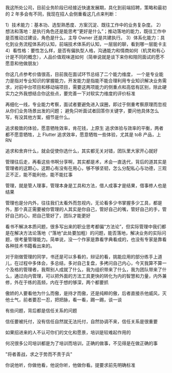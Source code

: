 我这所处公司，目前业务阶段已经接近快速发展期，具化到前端招聘，策略和最初的 2 年多会有不同，我现在招人会侧重看这几点来判断：

1）技术能力：基本功、选型熟悉度、方案沉淀、既往工作中的业务复杂度。
2）想法和落地：是执行角色还是能思考“更好是什么”；推动落地的能力，既往工作中是否推动过建设，角色是什么，主导 Owner 还是共建执行。
3）体系化能力：具化到业务流程体系的认知，前端技术体系的认知，一层层的聊，看到哪一层能卡主
4）看性格：要性怎么样，是否有偏执型人格，沟通能力和情商如何（机灵和有心计是不同的概念），人品价值观味道如何（简单说就是谈下来你和陪同面试的愿不愿意和他做朋友）


你这几点参考价值很高，目前我在面试环节总结了二个能力维度，
一个是专业能力是指对专业知识的掌握能力，开发能力是指能不能合理利用专业知识解决业务需求，对前中台项目和移动端项目，需要这两项能力的侧重点和高低有区别，除此硬实力之外我想结合你这些点，要完善一下对软实力维度的评价标准

再细化一线，专业能力考察，面试者要避免进入误圈，即过于侧重考察原理而忽视从你们业务场景出发的问题；
避免只听面试者回答你关键字，要问他具体怎么写，有没其他方案，细节是什么。

追求极致的体验，愿意牺牲效率，肯花钱，上原生
追求体验与效率的平衡，两者都不愿意牺牲，上 Flutter
追求效率，愿意牺牲一些体验，尤其是 toB 产品，上 RN

追求和舍弃什么，就会促使你选什么，其实都无关对错，团队里大家开心就好

管理往后走，再看这些书啊分享啊，其实都是术，术会一直迭代，背后的道其实是管理者的这颗心，这颗心有没有在用心，够不够坚韧，怎么分配私心与功德，三观正不正，能不能利他，能不能扛事

管理，就是管人理事，管理本身是工具和方法，借人成事才是结果，借事修人也是结果

管理也是分内外，往往我们太看外而忽视内，无论看多少书掌握多少工具，都是外，那个真正需要被你管理的人其实是你自己，管好自己的嘴，管好自己的手，管好自己的心，把自己管好了，团队才能更好

看书不解决本质问题，很多写出来的职业思考都偏“方法论”，但实际管理中我们都是在解决方法论落地（“落地”此处要加粗）的问题，能否落地，解决业务的实际问题，很考量管理能力。简单说，没一个作家是靠看字典看成的，也没有专家是靠看各种技术书籍看出来的。

对于刚做管理的同学，书还是可以多看的，辩证的看，挑能应用的部分练手上道儿，在过程中多体会，多总结，多对自己复盘，多拷问自己内心，今天我算不算一个及格的管理者，我帮别人成就了什么，我为组织带来了什么，我为团队带来了什么，通过向内管理，可以把外面的方法工具更快的转化为内的智慧和力量，内外兼修，外在于练的高频，内在于想的够深，两个都要抓

傲娇的人要看他为什么而傲，是持才而傲，还是纯粹的傲，后者直接杀他威风，灭他士气，前者要忍一忍，把把脉，看一看，踢一踢，谈一谈

有些问题，背后都是信任关系的问题

信任要被托付，没有信任自然就无法托付，自然协调不来，信任关系是很重要

如果招进来的人不认可你们的文化和愿景，培训是较难起作用的

何况很多公司培训都是为了培训而培训，正确的做事，不见得是在做正确的事

"将者善战，求之于势而不责于兵"

你说他听，你做他看，他说你听，他做你看。提要求前先明确标准
